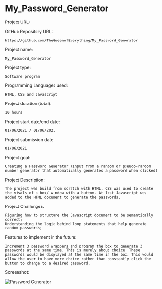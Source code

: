 # My_Password_Generator

Project URL: 



GitHub Repository URL:

    https://github.com/TheQueenofEverything/My_Password_Generator


Project name:

    My_Password_Generator

Project type:

    Software program
   

Programming Languages used:

    HTML, CSS and Javascript

Project duration (total):

    10 hours

Project start date/end date:

    01/06/2021 / 01/06/2021 
    
Project submission date:

    01/06/2021

Project goal:

    Creating a Password Generator (input from a random or pseudo-random number generator that automatically generates a password when clicked)

Project Description:

    The project was build from scratch with HTML. CSS was used to create the visals of a box/ window with a buttom. At last Javascript was added to the HTML document to generate the passwords.
    
Project Challenges:

    Figuring how to structure the Javascript document to be semantically correct;
    Understanding the logic behind loop statements that help generate random passwords;

Features to implement in the future:

    Increment 3 password wrappers and program the box to generate 3 passwords at the same time. This is merely about choice. These passwords would be displayed at the same time in the box. This would allow the user to have more choice rather than constantly click the button to change to a desired password.
    
    
Screenshot:



![Password Generator](https://user-images.githubusercontent.com/65464431/148454138-60e16457-9c9c-4917-b6dd-d0679c7c22a5.png)
